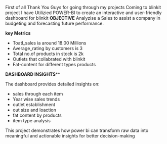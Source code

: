 First of all Thank You Guys for going through my projects 
Coming to blinkit project I have Utilizied POWER-BI to create an interactive and user-friendly dashboard for blinkit 
**OBJECTIVE**
Analyzise a Sales to assist a company in budgeting and forecasting future performance.

**key Metrics**
- Toatl_sales ia around 18.00 Millions 
- Average_rating by customers is 3
- Total no.of products in stock is 2k
- Outlets that collabrated with blinkit 
- Fat-content for different types products
  
**DASHBOARD INSIGHTS****

The dashboard provides detailed insights on:
- sales through each item
- Year wise sales trends 
- outlet establishment
- out size and loaction
- fat content by products
- item type analysis
  
This project demonstrates how power bi can transform raw data into meaningful and actionable insights for better decision-making

 




